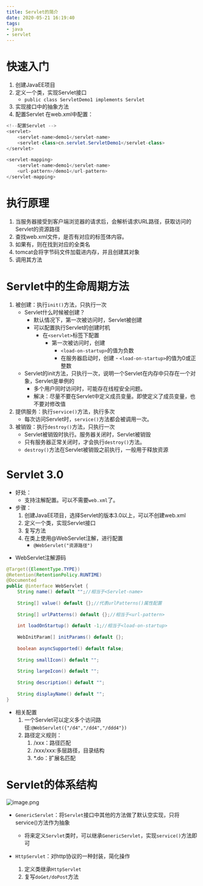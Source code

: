 ```yaml
---
title: Servlet的简介
date: 2020-05-21 16:19:40
tags:
- java
- servlet
---
```


# 快速入门
1. 创建JavaEE项目
2. 定义一个类，实现Servlet接口
	* `public class ServletDemo1 implements Servlet`
3. 实现接口中的抽象方法
4. 配置Servlet
在web.xml中配置：
```java
<!--配置Servlet -->
<servlet>
	<servlet-name>demo1</servlet-name>
	<servlet-class>cn.servlet.ServletDemo1</servlet-class>
</servlet>
	
<servlet-mapping>
	<servlet-name>demo1</servlet-name>
	<url-pattern>/demo1</url-pattern>
</servlet-mapping>
```
# 执行原理
1. 当服务器接受到客户端浏览器的请求后，会解析请求URL路径，获取访问的Servlet的资源路径
2. 查找web.xml文件，是否有对应的<url-pattern>标签体内容。
3. 如果有，则在找到对应的<servlet-class>全类名
4. tomcat会将字节码文件加载进内存，并且创建其对象
5. 调用其方法

# Servlet中的生命周期方法
1. 被创建：执行`init()`方法，只执行一次
	- Servlet什么时候被创建？
		- 默认情况下，第一次被访问时，Servlet被创建
		- 可以配置执行Servlet的创建时机
			- 在`<servlet>`标签下配置
				- 第一次被访问时，创建
					- `<load-on-startup>`的值为负数
		          	- 在服务器启动时，创建
		                	- `<load-on-startup>`的值为0或正整数
	- Servlet的init方法，只执行一次，说明一个Servlet在内存中只存在一个对象，Servlet是单例的
		- 多个用户同时访问时，可能存在线程安全问题。
		- 解决：尽量不要在Servlet中定义成员变量。即使定义了成员变量，也不要对修改值
2. 提供服务：执行`service()`方法，执行多次
	* 每次访问Servlet时，`service()`方法都会被调用一次。
3. 被销毁：执行`destroy()`方法，只执行一次
	* Servlet被销毁时执行。服务器关闭时，Servlet被销毁
	* 只有服务器正常关闭时，才会执行`destroy()`方法。
	* `destroy()`方法在Servlet被销毁之前执行，一般用于释放资源

# Servlet 3.0
* 好处：
	* 支持注解配置。可以不需要`web.xml`了。
* 步骤：
	1. 创建JavaEE项目，选择Servlet的版本3.0以上，可以不创建web.xml
	2. 定义一个类，实现Servlet接口
	3. 复写方法
	4. 在类上使用@WebServlet注解，进行配置
		* `@WebServlet("资源路径")`
- WebServlet注解源码
```java
@Target({ElementType.TYPE})
@Retention(RetentionPolicy.RUNTIME)
@Documented
public @interface WebServlet {
	String name() default "";//相当于<Servlet-name>	
	
	String[] value() default {};//代表urlPatterns()属性配置
			
	String[] urlPatterns() default {};//相当于<url-pattern>
			
	int loadOnStartup() default -1;//相当于<load-on-startup>
			
	WebInitParam[] initParams() default {};
			
	boolean asyncSupported() default false;
			
	String smallIcon() default "";
			
	String largeIcon() default "";
			
	String description() default "";
			
	String displayName() default "";
}
```
- 相关配置
	1. 一个Servlet可以定义多个访问路径:`@WebServlet({"/d4","/dd4","/ddd4"})`
	2. 路径定义规则：
		1. /xxx：路径匹配
		2. /xxx/xxx:多层路径，目录结构
		3. *.do：扩展名匹配
# Servlet的体系结构	
![image.png](https://halo-1257208482.image.myqcloud.com/image_1590049726217.png!webp)
* `GenericServlet`：将`Servlet`接口中其他的方法做了默认空实现，只将service()方法作为抽象
	* 将来定义`Servlet`类时，可以继承`GenericServlet`，实现`service()`方法即可

* `HttpServlet`：对http协议的一种封装，简化操作
	1. 定义类继承`HttpServlet`
	2. 复写`doGet/doPost`方法
